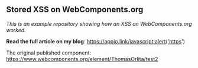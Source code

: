 ## Stored XSS on WebComponents.org
*This is an example repository showing how an XSS on WebComponents.org worked.*

**Read the full article on my blog**: https://appio.link/javascript:alert('https')


The original published component: https://www.webcomponents.org/element/ThomasOrlita/test2
